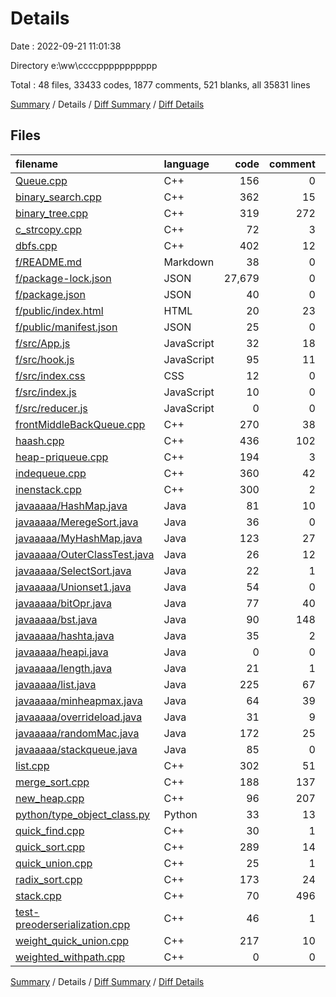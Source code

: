 # Details

Date : 2022-09-21 11:01:38

Directory e:\\ww\\ccccppppppppppp

Total : 48 files,  33433 codes, 1877 comments, 521 blanks, all 35831 lines

[Summary](results.md) / Details / [Diff Summary](diff.md) / [Diff Details](diff-details.md)

## Files
| filename | language | code | comment | blank | total |
| :--- | :--- | ---: | ---: | ---: | ---: |
| [Queue.cpp](/Queue.cpp) | C++ | 156 | 0 | 4 | 160 |
| [binary_search.cpp](/binary_search.cpp) | C++ | 362 | 15 | 16 | 393 |
| [binary_tree.cpp](/binary_tree.cpp) | C++ | 319 | 272 | 33 | 624 |
| [c_strcopy.cpp](/c_strcopy.cpp) | C++ | 72 | 3 | 9 | 84 |
| [dbfs.cpp](/dbfs.cpp) | C++ | 402 | 12 | 17 | 431 |
| [f/README.md](/f/README.md) | Markdown | 38 | 0 | 33 | 71 |
| [f/package-lock.json](/f/package-lock.json) | JSON | 27,679 | 0 | 1 | 27,680 |
| [f/package.json](/f/package.json) | JSON | 40 | 0 | 1 | 41 |
| [f/public/index.html](/f/public/index.html) | HTML | 20 | 23 | 1 | 44 |
| [f/public/manifest.json](/f/public/manifest.json) | JSON | 25 | 0 | 1 | 26 |
| [f/src/App.js](/f/src/App.js) | JavaScript | 32 | 18 | 4 | 54 |
| [f/src/hook.js](/f/src/hook.js) | JavaScript | 95 | 11 | 15 | 121 |
| [f/src/index.css](/f/src/index.css) | CSS | 12 | 0 | 2 | 14 |
| [f/src/index.js](/f/src/index.js) | JavaScript | 10 | 0 | 5 | 15 |
| [f/src/reducer.js](/f/src/reducer.js) | JavaScript | 0 | 0 | 1 | 1 |
| [frontMiddleBackQueue.cpp](/frontMiddleBackQueue.cpp) | C++ | 270 | 38 | 20 | 328 |
| [haash.cpp](/haash.cpp) | C++ | 436 | 102 | 18 | 556 |
| [heap-priqueue.cpp](/heap-priqueue.cpp) | C++ | 194 | 3 | 6 | 203 |
| [indequeue.cpp](/indequeue.cpp) | C++ | 360 | 42 | 16 | 418 |
| [inenstack.cpp](/inenstack.cpp) | C++ | 300 | 2 | 11 | 313 |
| [javaaaaa/HashMap.java](/javaaaaa/HashMap.java) | Java | 81 | 10 | 9 | 100 |
| [javaaaaa/MeregeSort.java](/javaaaaa/MeregeSort.java) | Java | 36 | 0 | 6 | 42 |
| [javaaaaa/MyHashMap.java](/javaaaaa/MyHashMap.java) | Java | 123 | 27 | 10 | 160 |
| [javaaaaa/OuterClassTest.java](/javaaaaa/OuterClassTest.java) | Java | 26 | 12 | 6 | 44 |
| [javaaaaa/SelectSort.java](/javaaaaa/SelectSort.java) | Java | 22 | 1 | 2 | 25 |
| [javaaaaa/Unionset1.java](/javaaaaa/Unionset1.java) | Java | 54 | 0 | 11 | 65 |
| [javaaaaa/bitOpr.java](/javaaaaa/bitOpr.java) | Java | 77 | 40 | 13 | 130 |
| [javaaaaa/bst.java](/javaaaaa/bst.java) | Java | 90 | 148 | 19 | 257 |
| [javaaaaa/hashta.java](/javaaaaa/hashta.java) | Java | 35 | 2 | 4 | 41 |
| [javaaaaa/heapi.java](/javaaaaa/heapi.java) | Java | 0 | 0 | 1 | 1 |
| [javaaaaa/length.java](/javaaaaa/length.java) | Java | 21 | 1 | 5 | 27 |
| [javaaaaa/list.java](/javaaaaa/list.java) | Java | 225 | 67 | 40 | 332 |
| [javaaaaa/minheapmax.java](/javaaaaa/minheapmax.java) | Java | 64 | 39 | 8 | 111 |
| [javaaaaa/overrideload.java](/javaaaaa/overrideload.java) | Java | 31 | 9 | 6 | 46 |
| [javaaaaa/randomMac.java](/javaaaaa/randomMac.java) | Java | 172 | 25 | 18 | 215 |
| [javaaaaa/stackqueue.java](/javaaaaa/stackqueue.java) | Java | 85 | 0 | 6 | 91 |
| [list.cpp](/list.cpp) | C++ | 302 | 51 | 16 | 369 |
| [merge_sort.cpp](/merge_sort.cpp) | C++ | 188 | 137 | 17 | 342 |
| [new_heap.cpp](/new_heap.cpp) | C++ | 96 | 207 | 28 | 331 |
| [python/type_object_class.py](/python/type_object_class.py) | Python | 33 | 13 | 8 | 54 |
| [quick_find.cpp](/quick_find.cpp) | C++ | 30 | 1 | 3 | 34 |
| [quick_sort.cpp](/quick_sort.cpp) | C++ | 289 | 14 | 13 | 316 |
| [quick_union.cpp](/quick_union.cpp) | C++ | 25 | 1 | 7 | 33 |
| [radix_sort.cpp](/radix_sort.cpp) | C++ | 173 | 24 | 12 | 209 |
| [stack.cpp](/stack.cpp) | C++ | 70 | 496 | 26 | 592 |
| [test-preoderserialization.cpp](/test-preoderserialization.cpp) | C++ | 46 | 1 | 1 | 48 |
| [weight_quick_union.cpp](/weight_quick_union.cpp) | C++ | 217 | 10 | 11 | 238 |
| [weighted_withpath.cpp](/weighted_withpath.cpp) | C++ | 0 | 0 | 1 | 1 |

[Summary](results.md) / Details / [Diff Summary](diff.md) / [Diff Details](diff-details.md)
